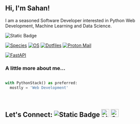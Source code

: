 <h2> Hi, I'm Sahan!</h2>
<p>I am a seasoned Software Developer interested in Python Web Development, Machine Learning and Data Science.<a href="http://www.unb.br"></a></br></p>

<img alt="Static Badge" src="https://img.shields.io/badge/Python-%23ffffff?style=flat&logo=Python">


[![Species](https://img.shields.io/badge/Species-Homo_sapiens-success?style=flat-square&logo=mailchimp&logoColor=white)](https://en.wikipedia.org/wiki/Homo_sapiens)
[![OS](https://img.shields.io/badge/OS-Linux-informational?style=flat-square&logo=linux&logoColor=white)](https://en.wikipedia.org/wiki/Linux)
[![Dotfiles](https://img.shields.io/badge/Setup-Dotfiles-blue?style=flat-square&logo=when-i-work&logoColor=white)](https://github.com/br3ndonland/dotfiles)
[![Proton Mail](https://img.shields.io/badge/Email%20service-Proton%20Mail-informational?style=flat-square&color=8B89CC&logo=protonmail&logoColor=white)](https://proton.me/mail)

[![FastAPI](https://img.shields.io/badge/Python%20framework-FastAPI-teal?style=flat-square&logo=python&logoColor=white)](https://fastapi.tiangolo.com/)
<br />

### A little more about me...  

```python

with PythonStack() as preferred:
  mostly = 'Web Development'

```
<br/>

Let's Connect:
<img alt="Static Badge" src="https://img.shields.io/badge/Sahan%20Lakshitha-green?style=flat&logo=Linkedin&logoColor=white&labelColor=%230086b3&color=%23595959&link=https%3A%2F%2Fwww.linkedin.com%2Fin%2Fsahanlk%2F">
[<img src="https://img.shields.io/badge/LinkedIn-282C34?logo=linkedin&logoColor=0077B5" alt="LinkedIn logo" title="LinkedIn" height="25" />](https://www.linkedin.com/in/valentinbriand42)
[<img src="https://img.shields.io/badge/Stack%20Overflow-282C34?logo=stackoverflow&logoColor=FE7A16" alt="Stack Overflow logo" title="Stack Overflow" height="25" />](https://stackoverflow.com/users/10927329/valentin-briand)
---

